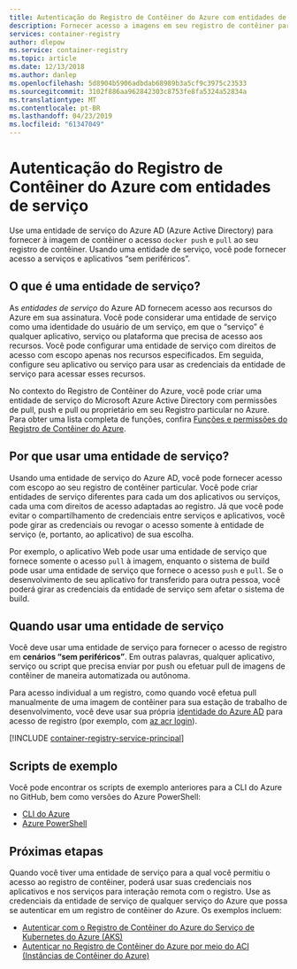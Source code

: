 ```yaml
---
title: Autenticação do Registro de Contêiner do Azure com entidades de serviço
description: Fornecer acesso a imagens em seu registro de contêiner particular usando uma entidade de serviço do Azure Active Directory.
services: container-registry
author: dlepow
ms.service: container-registry
ms.topic: article
ms.date: 12/13/2018
ms.author: danlep
ms.openlocfilehash: 5d8904b5906adbdab68989b3a5cf9c3975c23533
ms.sourcegitcommit: 3102f886aa962842303c8753fe8fa5324a52834a
ms.translationtype: MT
ms.contentlocale: pt-BR
ms.lasthandoff: 04/23/2019
ms.locfileid: "61347049"
---
```

# <a name="azure-container-registry-authentication-with-service-principals"></a>Autenticação do Registro de Contêiner do Azure com entidades de serviço

Use uma entidade de serviço do Azure AD (Azure Active Directory) para fornecer à imagem de contêiner o acesso `docker push` e `pull` ao seu registro de contêiner. Usando uma entidade de serviço, você pode fornecer acesso a serviços e aplicativos “sem periféricos”.

## <a name="what-is-a-service-principal"></a>O que é uma entidade de serviço?

As *entidades de serviço* do Azure AD fornecem acesso aos recursos do Azure em sua assinatura. Você pode considerar uma entidade de serviço como uma identidade do usuário de um serviço, em que o “serviço” é qualquer aplicativo, serviço ou plataforma que precisa de acesso aos recursos. Você pode configurar uma entidade de serviço com direitos de acesso com escopo apenas nos recursos especificados. Em seguida, configure seu aplicativo ou serviço para usar as credenciais da entidade de serviço para acessar esses recursos.

No contexto do Registro de Contêiner do Azure, você pode criar uma entidade de serviço do Microsoft Azure Active Directory com permissões de pull, push e pull ou proprietário em seu Registro particular no Azure. Para obter uma lista completa de funções, confira [Funções e permissões do Registro de Contêiner do Azure](container-registry-roles.md).

## <a name="why-use-a-service-principal"></a>Por que usar uma entidade de serviço?

Usando uma entidade de serviço do Azure AD, você pode fornecer acesso com escopo ao seu registro de contêiner particular. Você pode criar entidades de serviço diferentes para cada um dos aplicativos ou serviços, cada uma com direitos de acesso adaptadas ao registro. Já que você pode evitar o compartilhamento de credenciais entre serviços e aplicativos, você pode girar as credenciais ou revogar o acesso somente à entidade de serviço (e, portanto, ao aplicativo) de sua escolha.

Por exemplo, o aplicativo Web pode usar uma entidade de serviço que fornece somente o acesso `pull` à imagem, enquanto o sistema de build pode usar uma entidade de serviço que fornece o acesso `push` e `pull`. Se o desenvolvimento de seu aplicativo for transferido para outra pessoa, você poderá girar as credenciais da entidade de serviço sem afetar o sistema de build.

## <a name="when-to-use-a-service-principal"></a>Quando usar uma entidade de serviço

Você deve usar uma entidade de serviço para fornecer o acesso de registro em **cenários “sem periféricos”**. Em outras palavras, qualquer aplicativo, serviço ou script que precisa enviar por push ou efetuar pull de imagens de contêiner de maneira automatizada ou autônoma.

Para acesso individual a um registro, como quando você efetua pull manualmente de uma imagem de contêiner para sua estação de trabalho de desenvolvimento, você deve usar sua própria [identidade do Azure AD](container-registry-authentication.md#individual-login-with-azure-ad) para acesso de registro (por exemplo, com [az acr login][az-acr-login]).

[!INCLUDE [container-registry-service-principal](../../includes/container-registry-service-principal.md)]

## <a name="sample-scripts"></a>Scripts de exemplo

Você pode encontrar os scripts de exemplo anteriores para a CLI do Azure no GitHub, bem como versões do Azure PowerShell:

* [CLI do Azure][acr-scripts-cli]
* [Azure PowerShell][acr-scripts-psh]

## <a name="next-steps"></a>Próximas etapas

Quando você tiver uma entidade de serviço para a qual você permitiu o acesso ao registro de contêiner, poderá usar suas credenciais nos aplicativos e nos serviços para interação remota com o registro. Use as credenciais da entidade de serviço de qualquer serviço do Azure que possa se autenticar em um registro de contêiner do Azure. Os exemplos incluem:

* [Autenticar com o Registro de Contêiner do Azure do Serviço de Kubernetes do Azure (AKS)](container-registry-auth-aks.md)
* [Autenticar no Registro de Contêiner do Azure por meio do ACI (Instâncias de Contêiner do Azure)](container-registry-auth-aci.md)

<!-- LINKS - External -->
[acr-scripts-cli]: https://github.com/Azure/azure-docs-cli-python-samples/tree/master/container-registry
[acr-scripts-psh]: https://github.com/Azure/azure-docs-powershell-samples/tree/master/container-registry

<!-- LINKS - Internal -->
[az-acr-login]: /cli/azure/acr#az-acr-login
